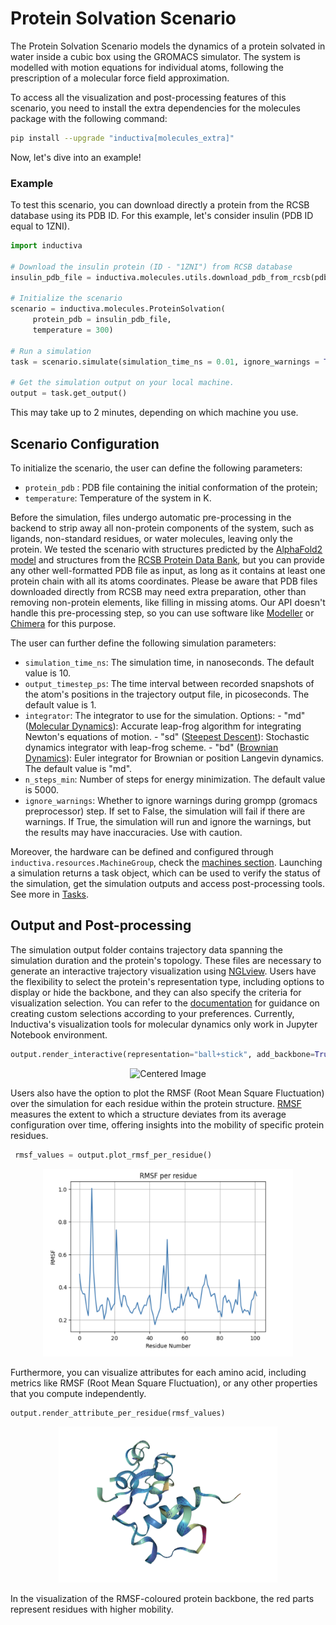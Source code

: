 # Protein Solvation Scenario

The Protein Solvation Scenario models the dynamics of a protein solvated in water inside a cubic box using the GROMACS simulator. The system is modelled with motion equations for individual atoms, following the prescription of a molecular force field approximation.

To access all the visualization and post-processing features of this scenario, you need to install the extra dependencies for the molecules package with the following command: 

 ```bash 
 pip install --upgrade "inductiva[molecules_extra]"
 ``` 
Now, let's dive into an example!

### Example
To test this scenario, you can download directly a protein from the RCSB database using its PDB ID. For this example, let's consider insulin (PDB ID equal to 1ZNI).

```python
import inductiva

# Download the insulin protein (ID - "1ZNI") from RCSB database
insulin_pdb_file = inductiva.molecules.utils.download_pdb_from_rcsb(pdb_id="1ZNI")

# Initialize the scenario
scenario = inductiva.molecules.ProteinSolvation(
     protein_pdb = insulin_pdb_file,
     temperature = 300)

# Run a simulation
task = scenario.simulate(simulation_time_ns = 0.01, ignore_warnings = True)

# Get the simulation output on your local machine.
output = task.get_output()
 ```
This may take up to 2 minutes, depending on which machine you use. 

## Scenario Configuration
To initialize the scenario, the user can define the following parameters:
- `protein_pdb` : PDB file containing the initial conformation of the protein;
- `temperature`: Temperature of the system in K.

Before the simulation, files undergo automatic pre-processing in the backend to strip away all non-protein components of the system, such as ligands, non-standard residues, or water molecules, leaving only the protein.
We tested the scenario with structures predicted by the [AlphaFold2 model](https://alphafold.ebi.ac.uk) and structures from the [RCSB Protein Data Bank](https://www.rcsb.org), but you can provide any other well-formatted PDB file as input, as long as it contains at least one protein chain with all its atoms coordinates. Please be aware that PDB files downloaded directly from RCSB may need extra preparation, other than removing non-protein elements, like filling in missing atoms. Our API doesn't handle this pre-processing step, so you can use software like [Modeller](https://salilab.org/modeller/) or [Chimera](https://www.cgl.ucsf.edu/chimera/) for this purpose.


The user can further define the following simulation parameters:
- `simulation_time_ns`: The simulation time, in nanoseconds. The default value is 10.
- `output_timestep_ps`: The time interval between recorded snapshots of the atom's positions in the trajectory output file, in picoseconds. The default value is 1.
- `integrator`: The integrator to use for the simulation.
    Options:
                - "md" ([Molecular Dynamics](https://manual.gromacs.org/documentation/2019/reference-manual/algorithms/molecular-dynamics.html)): Accurate leap-frog algorithm for
                integrating Newton's equations of motion.
                - "sd" ([Steepest Descent](https://manual.gromacs.org/current/reference-manual/algorithms/energy-minimization.html)): Stochastic dynamics integrator with
                leap-frog scheme.
                - "bd" ([Brownian Dynamics](https://manual.gromacs.org/documentation/2021.2/reference-manual/algorithms/brownian-dynamics.html)): Euler integrator for Brownian or
                position Langevin dynamics.
    The default value is "md".
- `n_steps_min`: Number of steps for energy minimization. The default value is 5000.
- `ignore_warnings`: Whether to ignore warnings during grompp (gromacs preprocessor) step. If set to False, the simulation will fail if there are warnings. If True, the simulation will run and ignore the warnings, but the results may have inaccuracies. Use with caution. 

Moreover, the hardware can be defined and configured through `inductiva.resources.MachineGroup`, check the [machines section](https://github.com/inductiva/inductiva/tree/main/inductiva/resources#manage-computational-resources). Launching a simulation returns a task object, which can be used to verify the status of the simulation, get the simulation outputs and access post-processing tools. See more in [Tasks](inductiva/README.md).

## Output and Post-processing

The simulation output folder contains trajectory data spanning the simulation duration and the protein's topology. These files are necessary to generate an interactive trajectory visualization using [NGLview](https://github.com/nglviewer/nglview). Users have the flexibility to select the protein's representation type, including options to display or hide the backbone, and they can also specify the criteria for visualization selection. You can refer to the [documentation](https://nglviewer.org/ngl/api/manual/usage/selection-language.html) for guidance on creating custom selections according to your preferences. Currently, Inductiva's visualization tools for molecular dynamics only work in Jupyter Notebook environment.


```python
output.render_interactive(representation="ball+stick", add_backbone=True, selection="protein")
 ```
<p align="center">
  <img src="https://github.com/inductiva/inductiva/blob/main/assets/media/md/insulin.gif" alt="Centered Image" width="350" height="250">
</p>

Users also have the option to plot the RMSF (Root Mean Square Fluctuation) over the simulation for each residue within the protein structure. [RMSF](https://userguide.mdanalysis.org/stable/examples/analysis/alignment_and_rms/rmsf.html) measures the extent to which a structure deviates from its average configuration over time, offering insights into the mobility of specific protein residues. 

```python
 rmsf_values = output.plot_rmsf_per_residue()
 ```
<p align="center">
  <img src="https://github.com/inductiva/inductiva/blob/main/assets/media/md/rmsf.png" alt="Centered Image" width="400" height="300">
</p>

Furthermore, you can visualize attributes for each amino acid, including metrics like RMSF (Root Mean Square Fluctuation), or any other properties that you compute independently.

```python
output.render_attribute_per_residue(rmsf_values)
 ```

<p align="center">
  <img src="https://github.com/inductiva/inductiva/blob/main/assets/media/md/rmsf_viz.png" alt="Centered Image" width="350" height="250">
</p>

In the visualization of the RMSF-coloured protein backbone, the red parts represent residues with higher mobility.